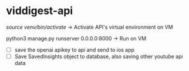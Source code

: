 # viddigest-api

*source venv/bin/activate* -> Activate API's virtual environment on VM

python3 manage.py runserver 0.0.0.0:8000 -> Run on VM

- [ ] save the openai apikey to api and send to ios app
- [ ] Save SavedInsights object to database, also saving other youtube api data
